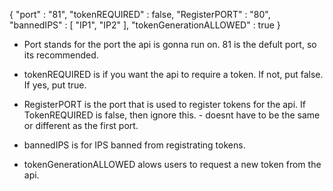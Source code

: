 {
    "port" : "81",
    "tokenREQUIRED" : false,
    "RegisterPORT" : "80",
    "bannedIPS" : [ 
        "IP1",
        "IP2"
    ],
    "tokenGenerationALLOWED" : true
}

- Port stands for the port the api is gonna run on. 81 is the defult port, so its recommended.

- tokenREQUIRED is if you want the api to require a token. If not, put false. If yes, put true.

- RegisterPORT is the port that is used to register tokens for the api. If TokenREQUIRED is false, then ignore this. - doesnt have to be the same or different as the first port.

- bannedIPS is for IPS banned from registrating tokens.

- tokenGenerationALLOWED alows users to request a new token from the api.